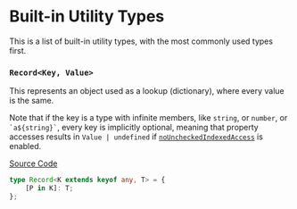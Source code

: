 # Built-in Utility Types

This is a list of built-in utility types, with the most commonly used types first.

### `Record<Key, Value>`

This represents an object used as a lookup (dictionary), where every value is the same.

Note that if the key is a type with infinite members,
like `string`, or `number`, or `` `a${string}` ``,
every key is implicitly optional, meaning that property accesses results in `Value | undefined`
if [`noUncheckedIndexedAccess`](https://www.typescriptlang.org/tsconfig#noUncheckedIndexedAccess)
is enabled.

[Source Code](https://github.com/microsoft/TypeScript/blob/634d3a1db5c69c1425119a74045790a4d1dc3046/src/lib/es5.d.ts#L1578-L1583)
```ts
type Record<K extends keyof any, T> = {
    [P in K]: T;
};
```
